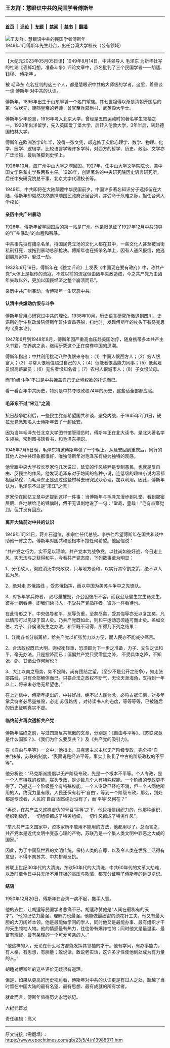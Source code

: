### 王友群：慧眼识中共的民国学者傅斯年

---

#### [首页](../../../..?n13988371) &nbsp;|&nbsp; [评论](../../../../../epoch-comment?n13988371) &nbsp;|&nbsp; [专题](../../../../../epoch-special?n13988371) &nbsp;|&nbsp; [禁闻](../../../../../epoch-news?n13988371) &nbsp;|&nbsp; [禁书](../../../../../books?n13988371) &nbsp;|&nbsp; [翻墙](https://github.com/gfw-breaker/nogfw/blob/master/README.md?n13988371)


<div><img alt="王友群：慧眼识中共的民国学者傅斯年" class="attachment-djy_600_400 size-djy_600_400 wp-post-image" src="https://i.epochtimes.com/assets/uploads/2023/05/id13988372-7c15fb768d4058605b0e032e4207dedd-600x400.jpg"/>
<div class="caption">
 1949年1月傅斯年先生赴台，出任台湾大学校长（公有领域）
</div></div><hr/><div class="post_content" id="artbody" itemprop="articleBody">
 <!-- article content begin -->
 <p>
  【大纪元2023年05月05日讯】1949年8月14日，中共领导人
  <ok href="https://www.epochtimes.com/gb/tag/%E6%AF%9B%E6%B3%BD%E4%B8%9C.html">
   毛泽东
  </ok>
  为新华社写的社论《丢掉幻想，准备斗争》评论文章中，点名批判了三个民国学者——胡适、钱穆、
  <ok href="https://www.epochtimes.com/gb/tag/%E5%82%85%E6%96%AF%E5%B9%B4.html">
   傅斯年
  </ok>
  。
 </p>
 <p style="font-weight: 400;">
  被
  <ok href="https://www.epochtimes.com/gb/tag/%E6%AF%9B%E6%B3%BD%E4%B8%9C.html">
   毛泽东
  </ok>
  点名批判的这三个人，都是慧眼识中共的大师级的学者。这里，着重谈一谈
  <ok href="https://www.epochtimes.com/gb/tag/%E5%82%85%E6%96%AF%E5%B9%B4.html">
   傅斯年
  </ok>
  对中共的认识。
 </p>
 <p style="font-weight: 400;">
  傅斯年，1896年出生于山东聊城一个名门望族。其七世祖傅以渐是清朝开国后的第一位状元，康熙皇帝的老师，曾官至兵部尚书、武英殿大学士。
 </p>
 <p style="font-weight: 400;">
  傅斯年少年聪慧，1916年考入北京大学，曾经是五四运动时的著名学生领袖之一。1920年出洋留学，先入英国爱丁堡大学，后转入伦敦大学，3年半后，转赴德国柏林大学。
 </p>
 <p style="font-weight: 400;">
  傅斯年在欧洲游学6年半，没得一张文凭，却选修了实验心理学、数学、物理、化学、医学、逻辑学、比较语言学等许多学科，对西方的哲学、历史、政治、文学亦广泛涉猎，最后落脚到史学上。
 </p>
 <p style="font-weight: 400;">
  1926年10月，应广州中山大学之聘回国。1927年，任中山大学文学院院长，兼中国文学系和史学系两系主任。1928年，创建著名的中央研究院历史语言研究所。后任中央研究院总干事、北京大学代理校长等。
 </p>
 <p style="font-weight: 400;">
  1949年，中共即将在大陆颠覆中华民国前夕，中国许多著名知识分子选择留在大陆，傅斯年却毅然决然选择随国民政府迁居台湾，并受命于危难之际，担任台湾大学校长。
 </p>
 <h4 style="font-weight: 400;">
  <strong>
   亲历中共广州暴动
  </strong>
 </h4>
 <p style="font-weight: 400;">
  1926年，傅斯年留学回国后的第一站是广州。他亲眼见证了1927年12月中共领导的“广州暴动”的血腥和残暴。
 </p>
 <p style="font-weight: 400;">
  中共事先拟有捕杀名单，持国民党立场的文化人都在其中，一些文化人甚至被当街私刑打死，或拖到暴动总部枪决。傅斯年也在捕杀名单上，因有人通风报信，他逃到朋友家中，躲过一劫。
 </p>
 <p style="font-weight: 400;">
  1932年6月19日，傅斯年在《独立评论》上发表《中国现在要有政府》中，称共产党“大体上是祖传的流寇，不过以前的流寇但由凶年失政造成，今之共产党乃由凶年失政以外，更加以国民经济之整个崩溃而已”。
 </p>
 <p style="font-weight: 400;">
  亲历中共广州暴动，令傅斯年一生厌恶中共。
 </p>
 <h4 style="font-weight: 400;">
  <strong>
   认清中共煽动仇恨与斗争
  </strong>
 </h4>
 <p style="font-weight: 400;">
  傅斯年曾用心研究过中共的理论。1938年10月，历史语言研究所撤退到四川，史语所的学生张政烺陪傅斯年暂住宜昌等船，扫地时，发现傅斯年的枕头下有马克思的《资本论》。
 </p>
 <p style="font-weight: 400;">
  1947年6月到1948年8月，傅斯年因严重高血压赴美国治疗，随身携带多本共产主义书籍，在养病之余，继续研究这个正在席卷中国的思潮。
 </p>
 <p style="font-weight: 400;">
  傅斯年指出：中共利用挑动八种仇恨来夺权：（1）中国人恨西方人；（2）穷人恨富人；（3）寻常人恨地位超过自己的人；（4）低能者恨高能力同事；（5）低薪雇员恨高薪雇员；（6）无名者恨知名者；（7）农村人恨城市人；（8）子女恨父母。
 </p>
 <p style="font-weight: 400;">
  而“阶级斗争”不过是中共掩盖自己无止境权欲的托词而已。
 </p>
 <p style="font-weight: 400;">
  看一看百年中共历史，特别是中共夺取政权74年的历史，这些话全部都应验。
 </p>
 <h4 style="font-weight: 400;">
  <strong>
   毛泽东不过“宋江”之流
  </strong>
 </h4>
 <p style="font-weight: 400;">
  抗日战争胜利后，一些民主党派希望国共和谈，避免内战，于1945年7月1日，硬拉无党派知名人士傅斯年去了一趟延安。
 </p>
 <p style="font-weight: 400;">
  因为当年毛泽东任北京大学图书馆管理员时，傅斯年正在北大读书，是北大著名学生领袖，常到图书馆看书，和毛泽东相识。
 </p>
 <p style="font-weight: 400;">
  1945年7月5日晚，毛泽东特邀傅斯年谈了一个晚上。从延安回到重庆后，同行的其他人对中共印象都很好，唯独傅斯年对毛泽东有极为独特的观感。
 </p>
 <p style="font-weight: 400;">
  他曾跟中央大学校长罗家伦几次说过，延安的作风纯粹是专制愚民，也就是反自由、反民主的作风。他发现毛泽东对于坊间的各种小说，连低级的趣味小说内容都相当熟稔，而毛泽东正是通过这些材料去研究民众心理，加以利用。因此，傅斯年认为，毛泽东不过是“宋江”之流！
 </p>
 <p style="font-weight: 400;">
  罗家伦在回忆文章中还提到这样一件事：当傅斯年与毛泽东漫步到礼堂，看到密密层层、各地献给毛的锦旗时，傅不无讽刺地说了一句：“堂哉，皇哉！”毛有点察觉到，但并没有回应。
 </p>
 <h4 style="font-weight: 400;">
  <strong>
   离开大陆前对中共的认识
  </strong>
 </h4>
 <p style="font-weight: 400;">
  1949年1月21日，蒋介石退位，李宗仁任代总统。李宗仁希望傅斯年在国共和谈中助他一臂之力。傅斯年对国共和谈根本不抱任何希望。他回信说：
 </p>
 <p style="font-weight: 400;">
  “共产党之行为，实不足以理喻。共产党本为战争党，以往尚如彼好战，今日走上风，实无法与之获得和平，今看共产党态度，下列数事至为明显：
 </p>
 <p style="font-weight: 400;">
  1、分化敌人，彻底消灭中央政权，只与地方谈和，以实行其宰割之策，绝不以人民为念。
 </p>
 <p style="font-weight: 400;">
  2、绝对走
  <ok href="https://www.epochtimes.com/gb/tag/%E8%8B%8F%E4%BF%84%E8%B7%AF%E7%BA%BF.html">
   苏俄路线
  </ok>
  ，受苏俄指挥，而以中国为美苏斗争中之先锋队。
 </p>
 <p style="font-weight: 400;">
  3、对多年掌兵符者， 必尽量摧毁，介公固彼所不容，而我公及健生宜生诸先生，彼亦一例看待，即我们读书人，不受共产党指挥者，彼亦一样看待也。
 </p>
 <p style="font-weight: 400;">
  在此情形之下，中央倡导和平，忍辱负重，至矣尽矣，受其侮辱亦无以复加矣，凡此情形可以见谅于国人矣。乃共产党既如此，则和平运动恐须适可而止矣。盖如文伯、力子、介侯诸先生之办法，和平既不可得，所得乃下列之结果：
 </p>
 <p style="font-weight: 400;">
  1、江南各省分崩离析，给共产党以扩张势力以方便，而人民亦不能减少痛苦。
 </p>
 <p style="font-weight: 400;">
  2、合法政权既已大明，则权衡轻重，恐须即为下一步之准备，力子、文伯之谈和平，毫无办法，只是投降而已；偏偏共产党只受零星之降， 不受具体之降，不知张、邵、甘诸公作何解也？
 </p>
 <p style="font-weight: 400;">
  3、大江以南之局势，如不投降，尚有团结之望，（至少不是公开之纷争），如走张邵路线，只有全部解体而已。只要合法之政权不断气，无论天涯海角，支持到一年以上，将来未必绝无希望也。”
 </p>
 <p style="font-weight: 400;">
  在上述信中，傅斯年提出的，中共好战，绝不以人民为念，必将占据江南，对多年掌兵符者必尽量摧毁，必走
  <ok href="https://www.epochtimes.com/gb/tag/%E8%8B%8F%E4%BF%84%E8%B7%AF%E7%BA%BF.html">
   苏俄路线
  </ok>
  ，对待读书人的态度，等等等等，已被随后的历史证明真实不虚。
 </p>
 <h4 style="font-weight: 400;">
  <strong>
   临终前夕再次透析共产党
  </strong>
 </h4>
 <p style="font-weight: 400;">
  傅斯年临终之前，写过四篇反共抗俄的文章，分别是：《自由与平等》、《苏联究竟是什么国家？》、《我们为什么要反共？》及《共产党的吸引力》。
 </p>
 <p style="font-weight: 400;">
  在《自由与平等》一文中，他指出，马克思主义主张无产阶级专政，完全把“自由”抹杀，苏联的制度，“表面说是经济平等，事实上恢复了中古的阶级政权的不平等”。
 </p>
 <p style="font-weight: 400;">
  他分析说：“马克斯派提倡以无产阶级专政，先是一个根本不平等。个人专政，是一个人有特殊的权能。寡头专政，是少数几个人有特殊权能。一个阶级的专政更不得了，乃是这一个阶级整个有特殊权能。一个人专政已经吃不消，但一个人同他所用的人，终究力量有限，人民还保有若干‘自由’，等到一个阶级专政，那么，到处都是专政者，人民的‘自由’固然绝对没有了，而‘平等’又何在？”
 </p>
 <p style="font-weight: 400;">
  “再说，在共产主义这样虚伪的号召‘平等’之下，他只相信组织力的，他那种组织，组织到极度，一切组织都成了特务组织，一切作风都成了特务作风”。
 </p>
 <p style="font-weight: 400;">
  “举凡共产主义国家中，资本家所不敢用不能用的方法，他都用尽了。总而言之，共产党本是近代文明中变态心理的产物，苏联乃是一个集人类文明中罪恶之大成的国家。”
 </p>
 <p style="font-weight: 400;">
  因此，为了中国及世界的文明传统，保持人类的自尊，以及令人类在世界上活得有意思，不得不向苏共、中共拚命反抗。
 </p>
 <p style="font-weight: 400;">
  苏联上世纪30年代的大清洗，东欧50年代的大清洗，中共60年代的文革大劫难，以及时至今日中共无所不用其极的高压与欺骗，都充分证明了傅斯年的远见卓识。
 </p>
 <h4 style="font-weight: 400;">
  <strong>
   结语
  </strong>
 </h4>
 <p style="font-weight: 400;">
  1950年12月20日，傅斯年在台湾一病不起，撒手人寰。
 </p>
 <p style="font-weight: 400;">
  他的去世，让胡适等民国学者悲痛不已。胡适称赞他是“人间在最稀有的天才”。“他的记忆力最强，理解力也最强。他能做最细密的绣花针工夫，他又有最大胆的大刀阔斧本领。他是最能做学问的学人，同时他又是最能办事、最有组织才干的天生领袖人物。他的情感最有热力，往往带有爆炸性的；同时他又是最温柔、最富有理智、最有条理的一个可爱可亲的人。”
 </p>
 <p style="font-weight: 400;">
  “他这样的人，无论在什么地方都能发挥其领袖的才干。他有学问，有办事能力，有人格，有思想，有胆量；敢说话，敢说老实话，这许多才性使他到处成为有力量的人。”
 </p>
 <p style="font-weight: 400;">
  胡适对傅斯年的这些评价无疑很有道理。
 </p>
 <p style="font-weight: 400;">
  但是，如果从更高的历史视角看，傅斯年对中共的认识更是有过人之处，超越了当时留在中国大陆的最有名望、最有思想、最有成就的所有学者。
 </p>
 <p style="font-weight: 400;">
  就此而言，傅斯年值得历史永远铭记。
 </p>
 <p style="font-weight: 400;">
  大纪元首发
 </p>
 <p style="font-weight: 400;">
  责任编辑：高义
 </p>
 <!-- article content end -->
 <div id="below_article_ad">
 </div>
</div>


---

原文链接（需翻墙）：https://www.epochtimes.com/gb/23/5/4/n13988371.htm